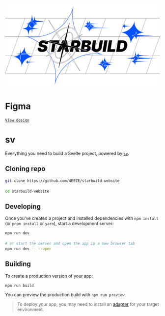 ![STARBUILD](https://raw.githubusercontent.com/4EEZE/starbuild-website/refs/heads/main/static/readme.png)

# Figma

[`View design`](https://www.figma.com/design/8QKsuByeoxFSqnfdloLCaD/siteProt?node-id=35-47&t=I3L6TKJCqaEGcfrk-1)

# sv

Everything you need to build a Svelte project, powered by [`sv`](https://github.com/sveltejs/cli).

## Cloning repo

```bash
git clone https://github.com/4EEZE/starbuild-website

cd starbuild-website
```

## Developing

Once you've created a project and installed dependencies with `npm install` (or `pnpm install` or `yarn`), start a development server:

```bash
npm run dev

# or start the server and open the app in a new browser tab
npm run dev -- --open
```

## Building

To create a production version of your app:

```bash
npm run build
```

You can preview the production build with `npm run preview`.

> To deploy your app, you may need to install an [adapter](https://svelte.dev/docs/kit/adapters) for your target environment.
